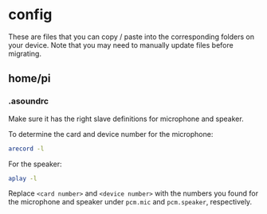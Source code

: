 # config

These are files that you can copy / paste into the corresponding folders on your device. Note that you may need to manually update files before migrating.

## home/pi

### .asoundrc

Make sure it has the right slave definitions for microphone and speaker.

To determine the card and device number for the microphone:

```bash
arecord -l
```

For the speaker:

```bash
aplay -l
```

Replace `<card number>` and `<device number>` with the numbers you found for the microphone and speaker under `pcm.mic` and `pcm.speaker`, respectively.
